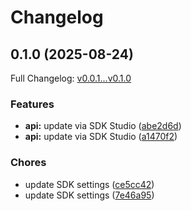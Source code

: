 # Changelog

## 0.1.0 (2025-08-24)

Full Changelog: [v0.0.1...v0.1.0](https://github.com/kennyjwilli/crossref/compare/v0.0.1...v0.1.0)

### Features

* **api:** update via SDK Studio ([abe2d6d](https://github.com/kennyjwilli/crossref/commit/abe2d6daf4e9d19a2954dd73f56c33740f7c8ddb))
* **api:** update via SDK Studio ([a1470f2](https://github.com/kennyjwilli/crossref/commit/a1470f266941a4792a5a9f9255b17495c47d5f8d))


### Chores

* update SDK settings ([ce5cc42](https://github.com/kennyjwilli/crossref/commit/ce5cc42fb23c14416de830d3e01c234637cc09cb))
* update SDK settings ([7e46a95](https://github.com/kennyjwilli/crossref/commit/7e46a9567d0e0b77289ae9076205965223b499a3))
